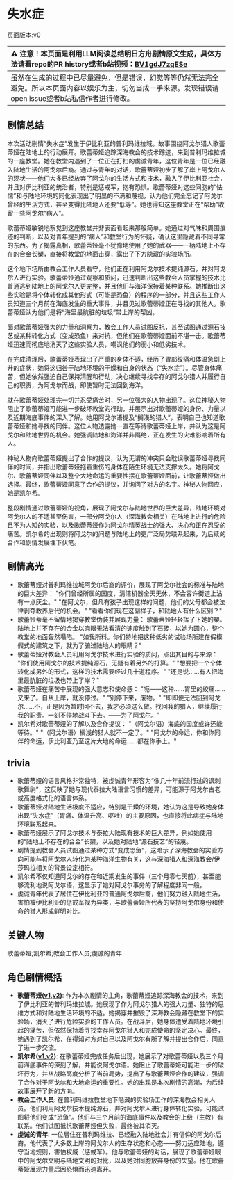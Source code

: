 # 失水症
页面版本:v0
 

| :warning: 注意！本页面是利用LLM阅读总结明日方舟剧情原文生成，具体方法请看repo的PR history或者b站视频：[BV1gdJ7zqESe](https://www.bilibili.com/video/BV1gdJ7zqESe/)         |
|:----------------------------|
| 虽然在生成的过程中已尽量避免，但是错误，幻觉等等仍然无法完全避免。所以本页面内容以娱乐为主，切勿当成一手来源。发现错误请open issue或者b站私信作者进行修改。|



## 剧情总结
本次活动剧情“失水症”发生于伊比利亚的普利玛维拉城。故事围绕阿戈尔猎人歌蕾蒂娅在陆地上的行动展开。歌蕾蒂娅追踪深海教会的技术踪迹，来到普利玛维拉城的一座教堂。她在教堂内遇到了一位正在打扫的虔诚青年，这位青年是一位已经融入陆地生活的阿戈尔后裔。通过与青年的对话，歌蕾蒂娅初步了解了岸上阿戈尔人的现状——他们大多已经放弃了阿戈尔的生活方式和技术，融入了伊比利亚社会，并且对伊比利亚的统治者，特别是惩戒军，抱有恐惧。歌蕾蒂娅对这些同胞的“怯懦”和与陆地环境的同化表现出了明显的不满和蔑视，认为他们完全忘记了阿戈尔曾经的生活方式，甚至变得比陆地人还要“低等”。她也得知这座教堂正在“帮助”收留一些阿戈尔“病人”。

歌蕾蒂娅敏锐地察觉到这座教堂并非表面看起来那般简单。她通过对气味和周围痕迹的判断，以及对青年提到的“病人”和教堂行为的怀疑，确认这里隐藏着不同寻常的东西。为了揭露真相，歌蕾蒂娅毫不犹豫地使用了她的武器——一柄陆地上不存在的合金长槊，直接将教堂的地面击穿，露出了下方隐藏的实验场所。

这个地下场所由教会工作人员看守，他们正在利用阿戈尔技术提纯源石，并对阿戈尔人进行实验。歌蕾蒂娅通过观察和质问，迅速判断出这些教会人员掌握的技术比普通逃到陆地上的阿戈尔人更完整，并且他们与海洋保持着某种联系。她推断出这些实验是将个体转化成其他形式（可能是恐鱼）的程序的一部分，并且这些工作人员知道三个月前在海底发生的重大事件，并且见过歌蕾蒂娅正在寻找的其他人。歌蕾蒂娅认为他们是将“海里最肮脏的垃圾”带上岸的帮凶。

面对歌蕾蒂娅强大的力量和洞察力，教会工作人员试图反抗，甚至试图通过源石技艺或某种转化方式（变成恐鱼）来对抗，但他们在歌蕾蒂娅面前不堪一击。歌蕾蒂娅迅速而彻底地消灭了这些实验人员，嘲讽他们的弱小和低劣技术。

在完成清理后，歌蕾蒂娅表现出了严重的身体不适，经历了胃部绞痛和体温急剧上升的症状，她将这归咎于陆地环境的干燥和自身的状态（“失水症”）。尽管身体痛苦，但她依然强迫自己保持清醒和行动，决心继续寻找幸存的阿戈尔猎人并履行自己的职责，为阿戈尔而战，即使暂时无法回到海洋。

就在歌蕾蒂娅处理完一切并忍受痛苦时，另一位强大的人物出现了。这位神秘人物阻止了歌蕾蒂娅可能进一步破坏教堂的行动，并展示出对歌蕾蒂娅的身份、力量以及近期海底事件的深入了解。她用阿戈尔语提及“搁浅的猎人”，表明自己也知道歌蕾蒂娅和她寻找的同伴。这位人物透露她一直在等待歌蕾蒂娅上岸，并认为这是阿戈尔和陆地世界的机会。她强调陆地和海洋并非隔绝，正在发生的灾难影响着所有人。

神秘人物向歌蕾蒂娅提出了合作的提议，认为无谓的冲突只会耽误歌蕾蒂娅寻找同伴的时间，并指出歌蕾蒂娅拖着重伤的身体在陌生环境无法支撑太久。她将阿戈尔、歌蕾蒂娅同伴以及整个大地命运的重要性摆在歌蕾蒂娅面前，让歌蕾蒂娅做出选择。最终，歌蕾蒂娅同意了合作的提议，并询问了对方的名字。神秘人物回应，她是凯尔希。

整段剧情通过歌蕾蒂娅的视角，展现了阿戈尔与陆地世界的巨大差异，陆地环境对阿戈尔人的不适甚至伤害，一部分阿戈尔人（深海教会相关）在陆地上进行的危险且不为人知的实验，以及歌蕾蒂娅作为阿戈尔精英战士的强大、决心和正在忍受的痛苦。凯尔希的出现则将阿戈尔的问题与陆地上的更广泛局势联系起来，为后续的合作和剧情发展埋下伏笔。
## 剧情高光
*   歌蕾蒂娅对普利玛维拉城阿戈尔后裔的评价，展现了阿戈尔社会的标准与陆地的巨大差异：
    "你们曾经所属的国度，清洁机器全天无休，不会容许街道上沾有一点灰尘。"
    "在阿戈尔，但凡有孩子出现这样的问题，他们的父母都会被法律剥夺教养后代的机会。"
    "看看你们现在这副样子，和陆地人有什么区别？"
*   歌蕾娅蒂毫不留情地揭穿教堂伪装并展现力量：
    歌蕾蒂娅轻轻挥了下她的槊。陆地上并不存在的合金以肉眼无法看清的速度触到了石砖，以她为圆心，整个教堂的地面轰然塌陷。
    "如我所料。你们特地把这种低劣的试验场所建在假模假式的建筑之下，就为了骗过陆地人的眼睛？"
*   歌蕾蒂娅对教会人员利用阿戈尔技术进行实验的质问，点出其目的与来源：
    "你们使用阿戈尔的技术提纯源石，无疑有着另外的打算。"
    "想要把一个个体转化成另外的形式，这样的技术需要经过几十道程序。"
    "还是说......有人把海里最肮脏的垃圾也带上了岸？"
*   歌蕾蒂娅在痛苦中展现的强大意志和使命感：
    "呃——这种......胃里的绞痛......又来了。自从上岸，就没停过。"
    "别停下来，废物。"
    "即即便无法回到阿戈尔......不，正是因为暂时回不去，我才必须这么做。找回我的猎人，继续履行我的职责。一刻不停地战斗下去。——为了阿戈尔。"
*   凯尔希对歌蕾蒂娅的了解以及合作提议：
    "（阿戈尔语）海底的国度或许还能等待。"
    "（阿戈尔语）搁浅的猎人就不一定了。"
    "阿戈尔的命运，你和你同伴的命运，伊比利亚乃至这片大地的命运......都在你手上。"
## trivia
*   歌蕾蒂娅的语言风格非常独特，被虔诚青年形容为“像几十年前流行过的讽刺歌舞剧”，这反映了她与现代泰拉大陆语言习惯的差异，可能源于阿戈尔古老或高度格式化的语言体系。
*   歌蕾蒂娅对陆地生活极度不适应，特别是干燥的环境，她认为这是导致她身体出现“失水症”（胃痛、体温升高、呕吐）的主要原因，也直接将此病症与陆地环境联系起来。
*   歌蕾蒂娅展示了阿戈尔技术与泰拉大陆现有技术的巨大差异，例如她使用的“陆地上不存在的合金”长槊，以及她对陆地“源石技艺”的轻蔑。
*   剧情提到教会人员试图通过某种方式“变成恐鱼”，这暗示了深海教会的实验方向可能与将阿戈尔人转化为某种海洋生物有关，这与深海猎人和深海教会/伊莎玛拉相关的背景设定相符。
*   凯尔希不仅知道阿戈尔的存在和近期发生的事件（三个月零七天前），甚至能够流利地说阿戈尔语，这显示了她对阿戈尔事务的了解程度非同一般。
*   虔诚青年代表了居住在伊比利亚的普通阿戈尔后裔，他们努力融入陆地生活，害怕被伊比利亚的惩戒军视为异类，与歌蕾蒂娅所代表的坚持阿戈尔身份和使命的猎人形成鲜明对比。
## 关键人物
歌蕾蒂娅;凯尔希;教会工作人员;虔诚的青年
## 角色剧情概括
-   **歌蕾蒂娅([v1](../chars/char_474_glady.md),[v2](../char_v3/char_474_glady.md))**: 作为本次剧情的主角，歌蕾蒂娅追踪深海教会的技术，来到了伊比利亚的普利玛维拉城。她展现了作为阿戈尔猎人的强大力量、独特的思维方式和对陆地生活环境的不适。她揭穿并摧毁了深海教会隐藏在教堂下的实验场，消灭了进行危险实验的工作人员。在战斗后，她身体遭受着陆地环境引起的痛苦，但依然保持着寻找幸存阿戈尔猎人和完成使命的坚定决心。最终，她遇到了凯尔希，在得知对方对自己以及阿戈尔有所了解并提出合作后，同意了进一步交流。
-   **凯尔希([v1](../chars/char_003_kalts.md),[v2](../char_v3/char_003_kalts.md))**: 在歌蕾蒂娅完成任务后出现，她展示了对歌蕾蒂娅以及三个月前海底事件的深刻了解，并能说阿戈尔语。她阻止了歌蕾蒂娅可能进一步的破坏行为，并从战略高度分析了当前局势，提出了与歌蕾蒂娅合作的建议，强调了合作对于阿戈尔和大地命运的重要性。她的出现是本次剧情的高潮，为后续故事展开了新的方向。
-   **教会工作人员**: 在普利玛维拉教堂地下隐藏的实验场工作的深海教会相关人员。他们利用阿戈尔技术提纯源石，并对阿戈尔人进行身体转化实验，可能试图将他们变成“恐鱼”。他们与三个月前的海底事件以及教会的上级（主教）有联系。他们试图抵抗歌蕾蒂娅但失败，最终被其消灭。
-   **虔诚的青年**: 一位居住在普利玛维拉、已经融入陆地社会并有信仰的阿戈尔后裔。他代表了大多数上岸的阿戈尔人的生存状态和心态——努力适应陆地，遵守当地规则，害怕权威（惩戒军）。他与歌蕾蒂娅的对话，展现了歌蕾蒂娅眼中的阿戈尔文明与陆地文明的对比，以及她对同胞放弃身份的失望。他在歌蕾蒂娅展现力量后因恐惧而迅速离开。